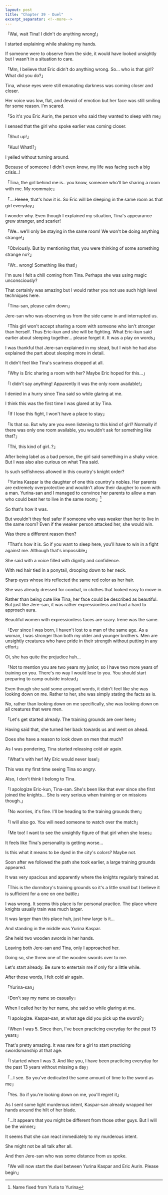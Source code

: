 ```yaml
---
layout: post
title: "Chapter 39 - Duel"
excerpt_separator: <!--more-->
---
```


「Wai, wait Tina! I didn't do anything wrong!」

I started explaining while shaking my hands.

If someone were to observe from the side, it would have looked unsightly but I wasn't in a situation to care.

「Mm, I believe that Eric didn't do anything wrong. So... who is that girl? What did you do?」

Tina, whose eyes were still emanating darkness was coming closer and closer.

Her voice was low, flat, and devoid of emotion but her face was still smiling for some reason. I'm scared.

<!--more-->

「So it's you Eric Aurin, the person who said they wanted to sleep with me」

I sensed that the girl who spoke earlier was coming closer.

「Shut up!」

「Kuu! What!?」

I yelled without turning around.

Because of someone I didn't even know, my life was facing such a big crisis..!

「Tina, the girl behind me is.. you know, someone who'll be sharing a room with me. My roommate」

「....Heeee, that's how it is. So Eric will be sleeping in the same room as that girl everyday」

I wonder why. Even though I explained my situation, Tina's appearance grew stranger, and scarier!

「We.. we'll only be staying in the same room! We won't be doing anything strange!」

「Obviously. But by mentioning that, you were thinking of some something strange no?」

「Wr.. wrong! Something like that!」

I'm sure I felt a chill coming from Tina. Perhaps she was using magic unconsciously?

That certainly was amazing but I would rather you not use such high level techniques here.

「Tina-san, please calm down」

Jere-san who was observing us from the side came in and interrupted us.

「This girl won't accept sharing a room with someone who isn't stronger than herself. Thus Eric-kun and she will be fighting. What Eric-kun said earlier about sleeping together... please forget it. It was a play on words」

I was thankful that Jere-san explained in my stead, but I wish he had also explained the part about sleeping more in detail.

It didn't feel like Tina's scariness dropped at all.

「Why is Eric sharing a room with her? Maybe Eric hoped for this...」

「I didn't say anything! Apparently it was the only room available!」

I denied in a hurry since Tina said so while glaring at me.

I think this was the first time I was glared at by Tina.

「If I lose this fight, I won't have a place to stay」

「Is that so. But why are you even listening to this kind of girl? Normally if there was only one room available, you wouldn't ask for something like that?」

「Thi, this kind of girl..?」

After being label as a bad person, the girl said something in a shaky voice. But I was also also curious on what Tina said.

Is such selfishness allowed in this country's knight order?

「Yurina Kaspar is the daughter of one this country's nobles. Her parents are extremely overprotective and wouldn't allow their daugher to room with a man. Yurina-san and I managed to convince her parents to allow a man who could beat her to live in the same room」[^1]

So that's how it was.

But wouldn't they feel safer if someone who was weaker than her to live in the same room? Even if the weaker person attacked her, she would win.

Was there a different reason then?

「That's how it is. So if you want to sleep here, you'll have to win in a fight against me. Although that's impossible」

She said with a voice filled with dignity and confidence.

With red hair tied in a ponytail, drooping down to her neck.

Sharp eyes whose iris reflected the same red color as her hair.

She was already dressed for combat, in clothes that looked easy to move in.

Rather than being cute like Tina, her face could be described as beautiful. But just like Jere-san, it was rather expressionless and had a hard to approach aura.

Beautiful women with expressionless faces are scary. Irene was the same.

「Ever since I was born, I haven't lost to a man of the same age. As a woman, I was stronger than both my older and younger brothers. Men are unsightly creatures who have pride in their strength without putting in any effort」

Oi, she has quite the prejudice huh...

「Not to mention you are two years my junior, so I have two more years of training on you. There's no way I would lose to you. You should start preparing to camp outside instead」

Even though she said some arrogant words, it didn't feel like she was looking down on me. Rather to her, she was simply stating the facts as is.

No, rather than looking down on me specifically, she was looking down on all creatures that were men.

「Let's get started already. The training grounds are over here」

Having said that, she turned her back towards us and went on ahead.

Does she have a reason to look down on men that much?

As I was pondering, Tina started releasing cold air again.

「What's with her! My Eric would never lose!」

This was my first time seeing Tina so angry.

Also, I don't think I belong to Tina.

「I apologize Eric-kun, Tina-san. She's been like that ever since she first joined the knights... She is very serious when training or on missions though.」

「No worries, it's fine. I'll be heading to the training grounds then」

「I will also go. You will need someone to watch over the match」

「Me too! I want to see the unsightly figure of that girl when she loses」

It feels like Tina's personality is getting worse...

Is this what it means to be dyed in the city's colors? Maybe not.

Soon after we followed the path she took earlier, a large training grounds appeared.

It was very spacious and apparently where the knights regularly trained at.

「This is the dormitory's training grounds so it's a little small but I believe it is sufficient for a one on one battle」

I was wrong. It seems this place is for personal practice. The place where knights usually train was much larger.

It was larger than this place huh, just how large is it...

And standing in the middle was Yurina Kaspar.

She held two wooden swords in her hands.

Leaving both Jere-san and Tina, only I approached her.

Doing so, she threw one of the wooden swords over to me.

Let's start already. Be sure to entertain me if only for a little while.

After those words, I felt cold air again.

「Yurina-san」

「Don't say my name so casually」

When I called her by her name, she said so while glaring at me.

「I apologize. Kaspar-san, at what age did you pick up the sword?」

「When I was 5. Since then, I've been practicing everyday for the past 13 years」

That's pretty amazing. It was rare for a girl to start practicing swordsmanship at that age.

「I started when I was 3. And like you, I have been practicing everyday for the past 13 years without missing a day」

「...I see. So you've dedicated the same amount of time to the sword as me」

「Yes. So if you're looking down on me, you'll regret it」

As I sent some light murderous intent, Kaspar-san already wrapped her hands around the hilt of her blade.

「...It appears that you might be different from those other guys. But I will be the winner」

It seems that she can react immediately to my murderous intent.

She might not be all talk after all.

And then Jere-san who was some distance from us spoke.

「We will now start the duel between Yurina Kaspar and Eric Aurin. Please begin」

[^1]: Name fixed from Yuria to Yurina
